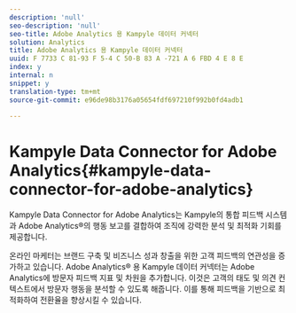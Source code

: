 ```yaml
---
description: 'null'
seo-description: 'null'
seo-title: Adobe Analytics 용 Kampyle 데이터 커넥터
solution: Analytics
title: Adobe Analytics 용 Kampyle 데이터 커넥터
uuid: F 7733 C 81-93 F 5-4 C 50-B 83 A -721 A 6 FBD 4 E 8 E
index: y
internal: n
snippet: y
translation-type: tm+mt
source-git-commit: e96de98b3176a05654fdf697210f992b0fd4adb1

---
```



# Kampyle Data Connector for Adobe Analytics{#kampyle-data-connector-for-adobe-analytics}

Kampyle Data Connector for Adobe Analytics는 Kampyle의 통합 피드백 시스템과 Adobe Analytics®의 행동 보고를 결합하여 조직에 강력한 분석 및 최적화 기회를 제공합니다.

온라인 마케터는 브랜드 구축 및 비즈니스 성과 창출을 위한 고객 피드백의 연관성을 증가하고 있습니다. Adobe Analytics® 용 Kampyle 데이터 커넥터는 Adobe Analytics에 방문자 피드백 지표 및 차원을 추가합니다. 이것은 고객의 태도 및 의견 컨텍스트에서 방문자 행동을 분석할 수 있도록 해줍니다. 이를 통해 피드백을 기반으로 최적화하여 전환율을 향상시킬 수 있습니다.
